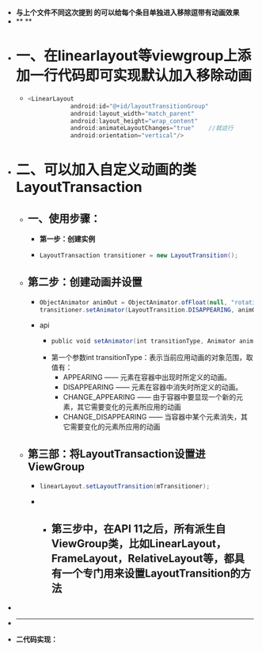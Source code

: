 - **与上个文件不同这次提到 的可以给每个条目单独进入移除逗带有动画效果**
- ** **
- # 一、在linearlayout等viewgroup上添加一行代码即可实现默认加入移除动画
	- ```java
	  <LinearLayout  
	              android:id="@+id/layoutTransitionGroup"  
	              android:layout_width="match_parent"  
	              android:layout_height="wrap_content"  
	              android:animateLayoutChanges="true"    //就这行
	              android:orientation="vertical"/>  
	  ```
- # 二、可以加入自定义动画的类LayoutTransaction
	- ## 一、使用步骤：
		- **第一步：创建实例**
		- ```java
		  LayoutTransaction transitioner = new LayoutTransition();  
		  ```
	- ## 第二步：创建动画并设置
		- ```java
		  ObjectAnimator animOut = ObjectAnimator.ofFloat(null, "rotation", 0f, 90f, 0f);  
		  transitioner.setAnimator(LayoutTransition.DISAPPEARING, animOut); 
		  ```
		- api
			- ```java
			  public void setAnimator(int transitionType, Animator animator)
			  ```
			- 第一个参数int transitionType：表示当前应用动画的对象范围，取值有：
				- APPEARING —— 元素在容器中出现时所定义的动画。
				- DISAPPEARING —— 元素在容器中消失时所定义的动画。
				- CHANGE_APPEARING —— 由于容器中要显现一个新的元素，其它需要变化的元素所应用的动画
				- CHANGE_DISAPPEARING —— 当容器中某个元素消失，其它需要变化的元素所应用的动画
	- ## 第三部：将LayoutTransaction设置进ViewGroup
		- ```java
		  linearLayout.setLayoutTransition(mTransitioner);
		  ```
		-
			- 第三步中，在API 11之后，所有派生自ViewGroup类，比如LinearLayout，FrameLayout，RelativeLayout等，都具有一个专门用来设置LayoutTransition的方法
				-
-
- ****
- **二代码实现：**